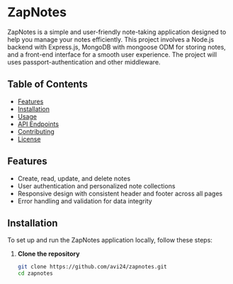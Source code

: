 # ZapNotes

ZapNotes is a simple and user-friendly note-taking application designed to help you manage your notes efficiently. This project involves a Node.js backend with Express.js, MongoDB with mongoose ODM for storing notes, and a front-end interface for a smooth user experience. The project will uses passport-authentication and other middleware.

## Table of Contents

- [Features](#features)
- [Installation](#installation)
- [Usage](#usage)
- [API Endpoints](#api-endpoints)
- [Contributing](#contributing)
- [License](#license)

## Features

- Create, read, update, and delete notes
- User authentication and personalized note collections
- Responsive design with consistent header and footer across all pages
- Error handling and validation for data integrity

## Installation

To set up and run the ZapNotes application locally, follow these steps:

1. **Clone the repository**

   ```bash
   git clone https://github.com/avi24/zapnotes.git
   cd zapnotes
   ```
